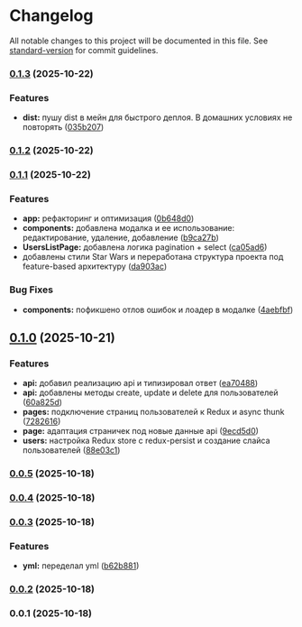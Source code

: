 # Changelog

All notable changes to this project will be documented in this file. See [standard-version](https://github.com/conventional-changelog/standard-version) for commit guidelines.

### [0.1.3](https://github.com/MorgV/WB-tech-test/compare/v0.1.2...v0.1.3) (2025-10-22)


### Features

* **dist:** пушу dist в мейн для быстрого деплоя. В домашних условиях не повторять ([035b207](https://github.com/MorgV/WB-tech-test/commit/035b207563055619efb6cdcf6dd5b55c87b14fc8))

### [0.1.2](https://github.com/MorgV/WB-tech-test/compare/v0.1.1...v0.1.2) (2025-10-22)

### [0.1.1](https://github.com/MorgV/WB-tech-test/compare/v0.1.0...v0.1.1) (2025-10-22)


### Features

* **app:** рефакторинг и оптимизация ([0b648d0](https://github.com/MorgV/WB-tech-test/commit/0b648d0d94f5954d7d2dcf49ac5b10b2c752ea3d))
* **components:** добавлена модалка и ее использование: редактирование, удаление, добавление ([b9ca27b](https://github.com/MorgV/WB-tech-test/commit/b9ca27bb8ea1390b969cb9d79dd3e0aea00bd155))
* **UsersListPage:** добавлена логика pagination + select ([ca05ad6](https://github.com/MorgV/WB-tech-test/commit/ca05ad6f0b3b64d630efca706943df6de62a0096))
* добавлены стили Star Wars и переработана структура проекта под feature-based архитектуру ([da903ac](https://github.com/MorgV/WB-tech-test/commit/da903ac2e2eac9af5e3d53fa0dd131a3ffd3e4f7))


### Bug Fixes

* **components:** пофикшено отлов ошибок и лоадер в модалке ([4aebfbf](https://github.com/MorgV/WB-tech-test/commit/4aebfbf2c2c28c72734217d5790c45d054409273))

## [0.1.0](https://github.com/MorgV/WB-tech-test/compare/v0.0.5...v0.1.0) (2025-10-21)


### Features

* **api:** добавил реализацию api и типизировал ответ ([ea70488](https://github.com/MorgV/WB-tech-test/commit/ea7048820abfa5752c689a75f225bd62d2455a3c))
* **api:** добавлены методы create, update и delete для пользователей ([60a825d](https://github.com/MorgV/WB-tech-test/commit/60a825daf3aa8498979296f964ad8d5453fe4877))
* **pages:** подключение страниц пользователей к Redux и async thunk ([7282616](https://github.com/MorgV/WB-tech-test/commit/7282616b5449988e1edd37fa52a8c63ed15fecb9))
* **page:** адаптация страничек под новые данные api ([9ecd5d0](https://github.com/MorgV/WB-tech-test/commit/9ecd5d008c596b1a4453f7cde3992931274f68df))
* **users:** настройка Redux store с redux-persist и создание слайса пользователей ([88e03c1](https://github.com/MorgV/WB-tech-test/commit/88e03c13d6aaf7c4143ebf43aaf24f0d58beb773))

### [0.0.5](https://github.com/MorgV/WB-tech-test/compare/v0.0.4...v0.0.5) (2025-10-18)

### [0.0.4](https://github.com/MorgV/WB-tech-test/compare/v0.0.3...v0.0.4) (2025-10-18)

### [0.0.3](https://github.com/MorgV/WB-tech-test/compare/v0.0.2...v0.0.3) (2025-10-18)

### Features

- **yml:** переделал yml ([b62b881](https://github.com/MorgV/WB-tech-test/commit/b62b881bdfd3fc0b02cc92d09123060ebd16228a))

### [0.0.2](https://github.com/MorgV/WB-tech-test/compare/v0.0.1...v0.0.2) (2025-10-18)

### 0.0.1 (2025-10-18)
